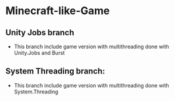 # Minecraft-like-Game

## Unity Jobs branch
- This branch include game version with multithreading done with Unity.Jobs and Burst

## System Threading branch:
- This branch include game version with multithreading done with System.Threading
